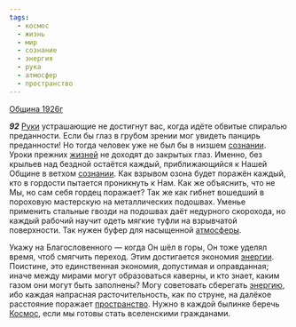 ```yaml
---
tags:
  - космос
  - жизнь
  - мир
  - сознание
  - энергия
  - рука
  - атмосфер
  - пространство
---
```


[Община 1926г](https://127.0.0.1:4002/agni/1926)

___92___
[Руки](../../../tags/#рука) устрашающие не достигнут вас, когда идёте обвитые спиралью преданности. Если бы глаз в грубом зрении мог увидеть панцирь преданности! Но тогда человек уже не был бы в низшем [сознании](../../../tags/#сознание). Уроки прежних [жизней](../../../tags/#жизнь) не доходят до закрытых глаз. Именно, без крыльев над бездной остаётся каждый, приближающийся к Нашей Общине в ветхом [сознании](../../../tags/#сознание). Как взрывом озона будет поражён каждый, кто в гордости пытается проникнуть к Нам. Как же объяснить, что не Мы, но сам себя гордец поражает? Так же как гибнет вошедший в пороховую мастерскую на металлических подошвах. Уменье применить стальные гвозди на подошвах даёт недурного скорохода, но каждый рабочий научит одеть мягкие туфли на взрывчатой поверхности. Так нужен буфер для насыщенной [атмосферы](../../../tags/#атмосфер).   

Укажу на Благословенного — когда Он шёл в горы, Он тоже уделял время, чтоб смягчить переход. Этим достигается экономия [энергии](../../../tags/#энергия). Поистине, это единственная экономия, допустимая и оправданная; иначе между мирами могут образоваться каверны, и кто знает, каким газом они могут быть заполнены? Могу советовать сберегать [энергию](../../../tags/#энергия), ибо каждая напрасная расточительность, как по струне, на далёкое расстояние поражает [пространство](../../../tags/#пространство). Нужно в каждой былинке беречь [Космос](../../../tags/#космос), если мы готовы стать вселенскими гражданами.   

